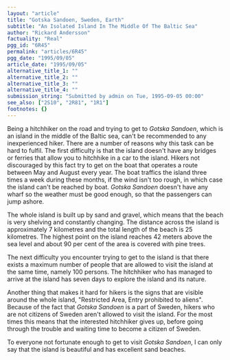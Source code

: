 ```yaml
---
layout: "article"
title: "Gotska Sandoen, Sweden, Earth"
subtitle: "An Isolated Island In The Middle Of The Baltic Sea"
author: "Rickard Andersson"
factuality: "Real"
pgg_id: "6R45"
permalink: "articles/6R45"
pgg_date: "1995/09/05"
article_date: "1995/09/05"
alternative_title_1: ""
alternative_title_2: ""
alternative_title_3: ""
alternative_title_4: ""
submission_string: "Submitted by admin on Tue, 1995-09-05 00:00"
see_also: ["2S10", "2R81", "1R1"]
footnotes: {}
---
```

<div>
<p>Being a hitchhiker on the road and trying to get to <em>Gotska Sandoen</em>, which is an island in the middle of the Baltic sea, can't be recommended to any inexperienced hiker. There are a number of reasons why this task can be hard to fulfil. The first difficulty is that the island doesn't have any bridges or ferries that allow you to hitchhike in a car to the island. Hikers not discouraged by this fact try to get on the boat that operates a route between May and August every year. The boat traffics the island three times a week during these months, if the wind isn't too rough, in which case the island can't be reached by boat. <em>Gotska Sandoen</em> doesn't have any wharf so the weather must be good enough, so that the passengers can jump ashore.</p>
<p>The whole island is built up by sand and gravel, which means that the beach is very shelving and constantly changing. The distance across the island is approximately 7 kilometres and the total length of the beach is 25 kilometres. The highest point on the island reaches 42 meters above the sea level and about 90 per cent of the area is covered with pine trees.</p>
<p>The next difficulty you encounter trying to get to the island is that there exists a maximum number of people that are allowed to visit the island at the same time, namely 100 persons. The hitchhiker who has managed to arrive at the island has seven days to explore the island and its nature.</p>
<p>Another thing that makes it hard for hikers is the signs that are visible around the whole island, "Restricted Area, Entry prohibited to aliens". Because of the fact that <em>Gotska Sandoen</em> is a part of Sweden, hikers who are not citizens of Sweden aren't allowed to visit the island. For the most times this means that the interested hitchhiker gives up, before going through the trouble and waiting time to become a citizen of Sweden.</p>
<p>To everyone not fortunate enough to get to visit <em>Gotska Sandoen</em>, I can only say that the island is beautiful and has excellent sand beaches.</p>
</div>
